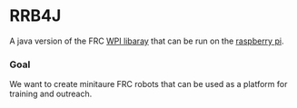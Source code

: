 # RRB4J
A java version of the FRC [WPI libaray](http://first.wpi.edu/FRC/roborio/release/docs/java/) that can be run on the [raspberry pi](http://raspberrypi.org).

### Goal
We want to create minitaure FRC robots that can be used as a platform for training and outreach.
